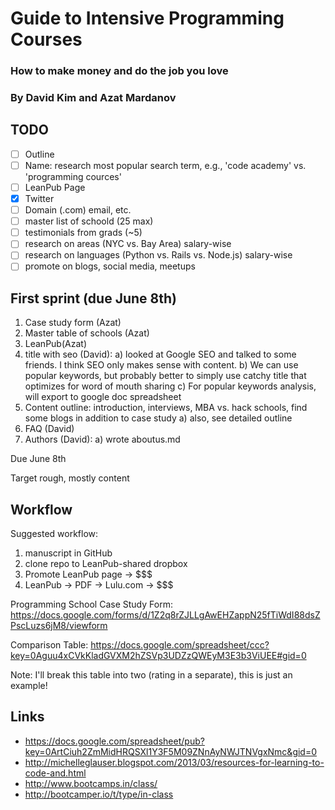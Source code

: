 # Guide to Intensive Programming Courses

### How to make money and do the job you love

### By David Kim and Azat Mardanov

## TODO

- [ ] Outline
- [ ] Name: research most popular search term, e.g., 'code academy' vs. 'programming cources'
- [ ] LeanPub Page
- [x] Twitter
- [ ] Domain (.com) email, etc.
- [ ] master list of schoold (25 max)
- [ ] testimonials from grads (~5)
- [ ] research on areas (NYC vs. Bay Area) salary-wise
- [ ] research on languages (Python vs. Rails vs. Node.js) salary-wise
- [ ] promote on blogs, social media, meetups

## First sprint (due June 8th)

1. Case study form (Azat)
2. Master table of schools (Azat)
3. LeanPub(Azat)
4. title with seo (David):
a) looked at Google SEO and talked to some friends. I think SEO only makes sense with content. 
b) We can use popular keywords, but probably better to simply use catchy title that optimizes for word of mouth sharing
c) For popular keywords analysis, will export to google doc spreadsheet
5. Content outline: introduction, interviews, MBA vs. hack schools, find some blogs in addition to case study
a) also, see detailed outline
6. FAQ (David)
7. Authors (David):
a) wrote aboutus.md
 
Due June 8th

Target rough, mostly content

## Workflow

Suggested workflow:

1. manuscript in GitHub
2. clone repo to LeanPub-shared dropbox
3. Promote LeanPub page -> $$$
3. LeanPub -> PDF -> Lulu.com -> $$$


Programming School Case Study Form: https://docs.google.com/forms/d/1Z2q8rZJLLgAwEHZappN25fTiWdI88dsZPscLuzs6jM8/viewform

Comparison Table: https://docs.google.com/spreadsheet/ccc?key=0Aguu4xCVkKladGVXM2hZSVp3UDZzQWEyM3E3b3ViUEE#gid=0

Note: I'll break this table into two (rating in a separate), this is just an example!

## Links

* https://docs.google.com/spreadsheet/pub?key=0ArtCiuh2ZmMidHRQSXl1Y3F5M09ZNnAyNWJTNVgxNmc&gid=0
* http://michelleglauser.blogspot.com/2013/03/resources-for-learning-to-code-and.html
* http://www.bootcamps.in/class/
* http://bootcamper.io/t/type/in-class
